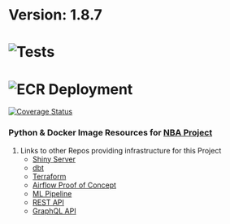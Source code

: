 # Version: 1.8.7

# ![Tests](https://github.com/jyablonski/python_docker/actions/workflows/prod_test.yml/badge.svg)
# ![ECR Deployment](https://github.com/jyablonski/python_docker/actions/workflows/prod_deploy.yml/badge.svg)

[![Coverage Status](https://coveralls.io/repos/github/jyablonski/python_docker/badge.svg?branch=master)](https://coveralls.io/github/jyablonski/python_docker?branch=master)

### Python & Docker Image Resources for [NBA Project](https://github.com/jyablonski/NBA-Dashboard)

1. Links to other Repos providing infrastructure for this Project
    * [Shiny Server](https://github.com/jyablonski/NBA-Dashboard)
    * [dbt](https://github.com/jyablonski/nba_elt_dbt)
    * [Terraform](https://github.com/jyablonski/aws_terraform)
    * [Airflow Proof of Concept](https://github.com/jyablonski/nba_elt_airflow)
    * [ML Pipeline](https://github.com/jyablonski/nba_elt_mlflow)
    * [REST API](https://github.com/jyablonski/nba_elt_rest_api)
    * [GraphQL API](https://github.com/jyablonski/graphql_praq)